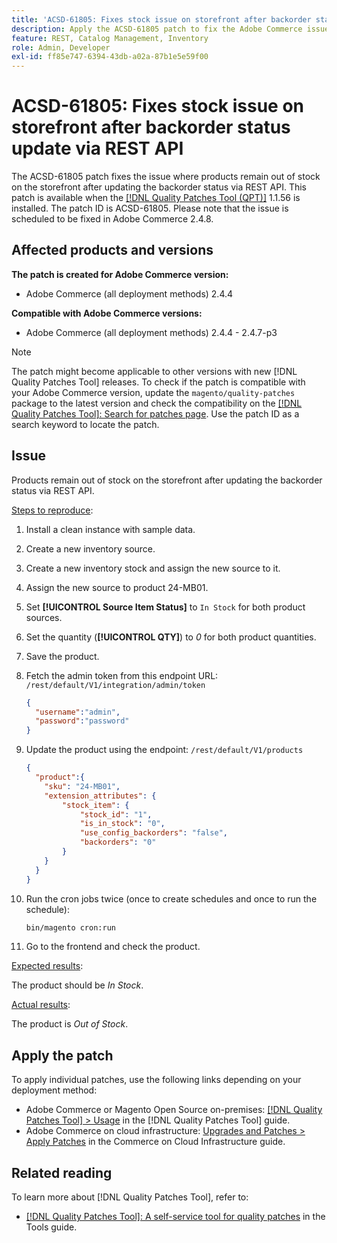 ```yaml
---
title: 'ACSD-61805: Fixes stock issue on storefront after backorder status update via REST API'
description: Apply the ACSD-61805 patch to fix the Adobe Commerce issue where products remain out of stock on the storefront after updating the backorder status via the REST API
feature: REST, Catalog Management, Inventory
role: Admin, Developer
exl-id: ff85e747-6394-43db-a02a-87b1e5e59f00
---
```

# ACSD-61805: Fixes stock issue on storefront after backorder status update via REST API

The ACSD-61805 patch fixes the issue where products remain out of stock on the storefront after updating the backorder status via REST API. This patch is available when the [[!DNL Quality Patches Tool (QPT)]](/help/tools/quality-patches-tool/quality-patches-tool-to-self-serve-quality-patches.md) 1.1.56 is installed. The patch ID is ACSD-61805. Please note that the issue is scheduled to be fixed in Adobe Commerce 2.4.8.

## Affected products and versions

**The patch is created for Adobe Commerce version:**

* Adobe Commerce (all deployment methods) 2.4.4

**Compatible with Adobe Commerce versions:**

* Adobe Commerce (all deployment methods) 2.4.4 - 2.4.7-p3

>[!NOTE]
>
>The patch might become applicable to other versions with new [!DNL Quality Patches Tool] releases. To check if the patch is compatible with your Adobe Commerce version, update the `magento/quality-patches` package to the latest version and check the compatibility on the [[!DNL Quality Patches Tool]: Search for patches page](https://experienceleague.adobe.com/tools/commerce-quality-patches/index.html). Use the patch ID as a search keyword to locate the patch.

## Issue

Products remain out of stock on the storefront after updating the backorder status via REST API.

<u>Steps to reproduce</u>:

1. Install a clean instance with sample data.
1. Create a new inventory source.
1. Create a new inventory stock and assign the new source to it.
1. Assign the new source to product 24-MB01.
1. Set **[!UICONTROL Source Item Status]** to `In Stock` for both product sources.
1. Set the quantity (**[!UICONTROL QTY]**) to *0* for both product quantities.
1. Save the product.
1. Fetch the admin token from this endpoint URL: `/rest/default/V1/integration/admin/token`

    ```json
    {
      "username":"admin", 
      "password":"password" 
    }
    ```
    
1. Update the product using the endpoint: `/rest/default/V1/products`

    ```json
    {
      "product":{
        "sku": "24-MB01",
        "extension_attributes": {
            "stock_item": {
                "stock_id": "1",
                "is_in_stock": "0",
                "use_config_backorders": "false",
                "backorders": "0"
            }
        }
      }
    }
    ```

1. Run the cron jobs twice (once to create schedules and once to run the schedule):

    ```bash
    bin/magento cron:run
    ```

1. Go to the frontend and check the product.

<u>Expected results</u>:

The product should be *In Stock*.

<u>Actual results</u>:

The product is *Out of Stock*.

## Apply the patch

To apply individual patches, use the following links depending on your deployment method:

* Adobe Commerce or Magento Open Source on-premises: [[!DNL Quality Patches Tool] > Usage](/help/tools/quality-patches-tool/usage.md) in the [!DNL Quality Patches Tool] guide.
* Adobe Commerce on cloud infrastructure: [Upgrades and Patches > Apply Patches](https://experienceleague.adobe.com/docs/commerce-cloud-service/user-guide/develop/upgrade/apply-patches.html) in the Commerce on Cloud Infrastructure guide.

## Related reading

To learn more about [!DNL Quality Patches Tool], refer to:

* [[!DNL Quality Patches Tool]: A self-service tool for quality patches](/help/tools/quality-patches-tool/quality-patches-tool-to-self-serve-quality-patches.md) in the Tools guide.
